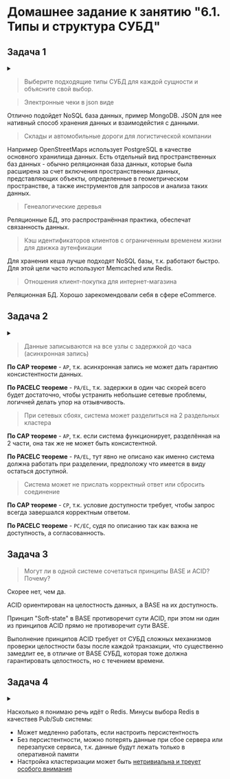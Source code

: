 # Домашнее задание к занятию "6.1. Типы и структура СУБД"
## Задача 1

<details>
<summary> </summary>

Архитектор ПО решил проконсультироваться у вас, какой тип БД
лучше выбрать для хранения определенных данных.

Он вам предоставил следующие типы сущностей, которые нужно будет хранить в БД:

- Электронные чеки в json виде
- Склады и автомобильные дороги для логистической компании
- Генеалогические деревья
- Кэш идентификаторов клиентов с ограниченным временем жизни для движка аутенфикации
- Отношения клиент-покупка для интернет-магазина

</details>

> Выберите подходящие типы СУБД для каждой сущности и объясните свой выбор.

> Электронные чеки в json виде

Отлично подойдет NoSQL база данных, пример MongoDB. JSON для нее нативный способ хранения данных и взаимодейстия с данными.

> Склады и автомобильные дороги для логистической компании

Например OpenStreetMaps использует PostgreSQL в качестве основного хранилища данных. Есть отдельный вид пространственных баз данных - обычно реляционная база данных, которые была расширена за счет включения пространственных данных, представляющих объекты, определенные в геометрическом пространстве, а также инструментов для запросов и анализа таких данных.

> Генеалогические деревья

Реляционные БД, это распространённая практика, обеспечат связанность данных.

> Кэш идентификаторов клиентов с ограниченным временем жизни для движка аутенфикации

Для хранения кеша лучше подходят NoSQL базы, т.к. работают быстро. Для этой цели часто используют Memcached или Redis.

> Отношения клиент-покупка для интернет-магазина

Реляционная БД. Хорошо зарекомендовали себя в сфере eCommerce.

## Задача 2

<details>
<summary> </summary>

Вы создали распределенное высоконагруженное приложение и хотите классифицировать его согласно
CAP-теореме. Какой классификации по CAP-теореме соответствует ваша система, если
(каждый пункт - это отдельная реализация вашей системы и для каждого пункта надо привести классификацию):

- Данные записываются на все узлы с задержкой до часа (асинхронная запись)
- При сетевых сбоях, система может разделиться на 2 раздельных кластера
- Система может не прислать корректный ответ или сбросить соединение

А согласно PACELC-теореме, как бы вы классифицировали данные реализации?
</details>

> Данные записываются на все узлы с задержкой до часа (асинхронная запись)

**По CAP теореме** - `AP`, т.к. асинхронная запись не может дать гарантию консистентности данных.

**По PACELC теореме** - `PA/EL`, т.к. задержки в один час скорей всего будет достаточно, чтобы устранить небольшие сетевые проблемы, логичней делать упор на отзывчивость.

> При сетевых сбоях, система может разделиться на 2 раздельных кластера

**По CAP теореме** - `AP`, т.к. если система функционирует, разделённая на 2 части, она так же не может быть консистентной.

**По PACELC теореме** - `PA/EL`, тут явно не описано как именно система должна работать при разделении, предположу что имеется в виду остаться доступной.

> Система может не прислать корректный ответ или сбросить соединение

**По CAP теореме** - `CP`, т.к. условие доступности требует, чтобы запрос всегда завершался корректным ответом.

**По PACELC теореме** - `PC/EC`, судя по описанию так как важна не доступность, а согласованность.

## Задача 3

> Могут ли в одной системе сочетаться принципы BASE и ACID? Почему?

Скорее нет, чем да.

ACID ориентирован на целостность данных, а BASE на их доступность.

Принцип "Soft-state" в BASE противоречит сути ACID, при этом ни один из принципов ACID прямо не противоречит сути BASE.

Выполнение принципов ACID требует от СУБД сложных механизмов проверки целостности базы после каждой транзакции, что существенно замедлит ее, в отличие от BASE СУБД, которая тоже должна гарантировать целостность, но с течением времени.

## Задача 4

<details>
<summary> </summary>

Вам дали задачу написать системное решение, основой которого бы послужили:

- фиксация некоторых значений с временем жизни
- реакция на истечение таймаута

Вы слышали о key-value хранилище, которое имеет механизм [Pub/Sub](https://habr.com/ru/post/278237/).
Что это за система? Какие минусы выбора данной системы?

</details>

Насколько я понимаю речь идёт о Redis. Минусы выбора Redis в качествев Pub/Sub системы:

* Может медленно работать, если настроить персистентность
* Без персистентности, можно потерять данные при сбое сервера или перезапуске сервиса, т.к. данные будут лежать только в оперативной памяти
* Настройка кластеризации может быть [нетривиальна и треует особого внимания](https://redis.io/docs/reference/cluster-spec/#publishsubscribe)
